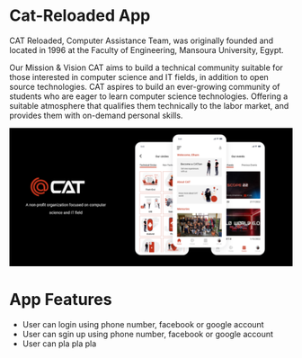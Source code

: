 # Cat-Reloaded App 

CAT Reloaded, Computer Assistance Team, was originally founded and located in 1996 at the Faculty of Engineering, Mansoura University, Egypt.

Our Mission & Vision
CAT aims to build a technical community suitable for those interested in computer science and IT fields, in addition to open source technologies.
CAT aspires to build an ever-growing community of students who are eager to learn computer science technologies.
Offering a suitable atmosphere that qualifies them technically to the labor market, and provides them with on-demand personal skills.

![cat](https://github.com/abdalazemSaleh/Cat-Reloaded/blob/main/AppIcon.png)

# App Features 
* User can login using phone number, facebook or google account
* User can sgin up using phone number, facebook or google account 
* User can pla pla pla
